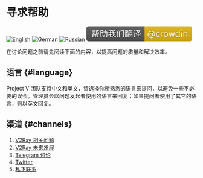 # 寻求帮助

[![English][1]][2] [![German][3]][4] [![Russian][5]][6] [![Translate][7]][8]

[1]: ../resources/english.svg
[2]: https://www.v2ray.com/en/welcome/help.html
[3]: ../resources/german.svg
[4]: https://www.v2ray.com/de/welcome/help.html
[5]: ../resources/russian.svg
[6]: https://www.v2ray.com/ru/welcome/help.html
[7]: ../resources/lang.svg
[8]: https://crowdin.com/project/v2ray

在讨论问题之前请先阅读下面的内容，以提高问题的质量和解决效率。

## 语言 {#language}

Project V 团队支持中文和英文，请选择你所熟悉的语言来提问，以避免一些不必要的误会。管理员会以问题发起者使用的语言来回复；如果提问者使用了其它的语言，则以英文回复。

## 渠道 {#channels}

1. [V2Ray 相关问题](https://github.com/v2ray/v2ray-core/issues)
1. [V2Ray 未来发展](https://github.com/v2ray/planning)
1. [Telegram 讨论](tg.md)
1. [Twitter](https://twitter.com/projectv2ray)
1. [私下联系](pgp.md)
